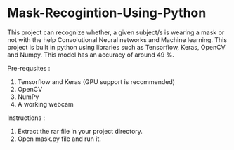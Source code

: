 # Mask-Recogintion-Using-Python
This project can recognize whether, a given subject/s is wearing a mask or not with the help Convolutional Neural networks and Machine learning. This project is built in python using libraries such as Tensorflow, Keras, OpenCV and Numpy. This model has an accuracy of around 49 %.

Pre-requsites :
1. Tensorflow and Keras (GPU support is recommended)
2. OpenCV
3. NumPy
4. A working webcam

Instructions :
1. Extract the rar file in your project directory.
2. Open mask.py file and run it.
